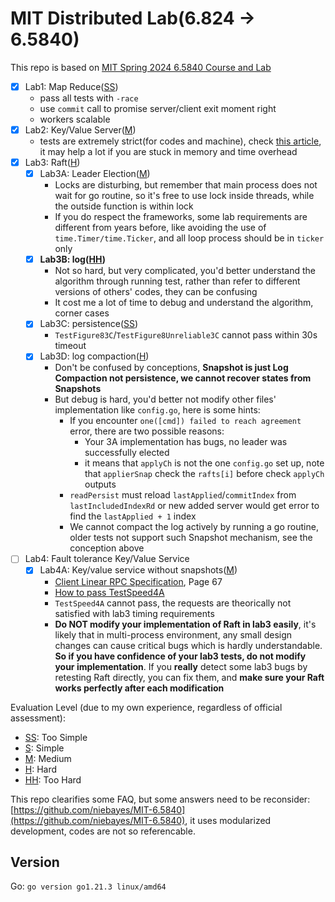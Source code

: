 # MIT Distributed Lab(6.824 $\rightarrow$ 6.5840)

This repo is based on [MIT Spring 2024 6.5840 Course and Lab](https://pdos.csail.mit.edu/6.824/)

- [x] Lab1: Map Reduce(<ins>SS</ins>)
    - pass all tests with `-race`
    - use `commit` call to promise server/client exit moment right
    - workers scalable
- [x] Lab2: Key/Value Server(<ins>M</ins>)
    - tests are extremely strict(for codes and machine), check [this article](https://juejin.cn/post/7332852200937898035), it may help a lot if you are stuck in memory and time overhead
- [x] Lab3: Raft(<ins>H</ins>)
    - [x] Lab3A: Leader Election(<ins>M</ins>)
        - Locks are disturbing, but remember that main process does not wait for go routine, so it's free to use lock inside threads, while the outside function is within lock
        - If you do respect the frameworks, some lab requirements are different from years before, like avoiding the use of `time.Timer/time.Ticker`, and all loop process should be in `ticker` only
    - [x] **Lab3B: log(<ins>HH</ins>)**
        - Not so hard, but very complicated, you'd better understand the algorithm through running test, rather than refer to different versions of others' codes, they can be confusing
        - It cost me a lot of time to debug and understand the algorithm, corner cases
    - [x] Lab3C: persistence(<ins>SS</ins>)
        - `TestFigure83C`/`TestFigure8Unreliable3C` cannot pass within 30s timeout
    - [x] Lab3D: log compaction(<ins>H</ins>)
        - Don't be confused by conceptions, **Snapshot is just Log Compaction not persistence, we cannot recover states from Snapshots**
        - But debug is hard, you'd better not modify other files' implementation like `config.go`, here is some hints:
            - If you encounter `one([cmd]) failed to reach agreement` error, there are two possible reasons:
                - Your 3A implementation has bugs, no leader was successfully elected
                - it means that `applyCh` is not the one `config.go` set up, note that `applierSnap` check the `rafts[i]` before check `applyCh` outputs
            - `readPersist` must reload `lastApplied`/`commitIndex` from `lastIncludedIndexRd` or new added server would get error to find the `lastApplied + 1` index
            - We cannot compact the log actively by running a go routine, older tests not support such Snapshot mechanism, see the conception above
- [ ] Lab4: Fault tolerance Key/Value Service
    - [x] Lab4A: Key/value service without snapshots(<ins>M</ins>)
        - [Client Linear RPC Specification](https://web.stanford.edu/~ouster/cgi-bin/papers/OngaroPhD.pdf), Page 67
        - [How to pass TestSpeed4A](https://github.com/niebayes/MIT-6.5840/tree/no_logging?tab=readme-ov-file#如何通过testspeed3a测试)
        - `TestSpeed4A` cannot pass, the requests are theorically not satisfied with lab3 timing requirements
        - **Do NOT modify your implementation of Raft in lab3 easily**, it's likely that in multi-process environment, any small design changes can cause critical bugs which is hardly understandable. **So if you have confidence of your lab3 tests, do not modify your implementation**. If you **really** detect some lab3 bugs by retesting Raft directly, you can fix them, and **make sure your Raft works perfectly after each modification**
 
Evaluation Level (due to my own experience, regardless of official assessment):

- <ins>SS</ins>: Too Simple
- <ins>S</ins>: Simple
- <ins>M</ins>: Medium
- <ins>H</ins>: Hard
- <ins>HH</ins>: Too Hard

This repo clearifies some FAQ, but some answers need to be reconsider: [https://github.com/niebayes/MIT-6.5840](https://github.com/niebayes/MIT-6.5840), it uses modularized development, codes are not so referencable.

## Version

Go: `go version go1.21.3 linux/amd64`